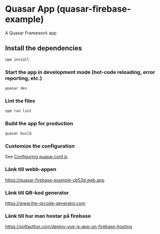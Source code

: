 # Quasar App (quasar-firebase-example)

A Quasar Framework app

## Install the dependencies
```bash
npm install
```

### Start the app in development mode (hot-code reloading, error reporting, etc.)
```bash
quasar dev
```

### Lint the files
```bash
npm run lint
```

### Build the app for production
```bash
quasar build
```

### Customize the configuration
See [Configuring quasar.conf.js](https://quasar.dev/quasar-cli/quasar-conf-js).

### Länk till webb-appen
<https://quasar-firebase-example-cb53d.web.app>

### Länk till QR-kod generator
<https://www.the-qrcode-generator.com>

### Länk till hur man hostar på firebase
<https://softauthor.com/deploy-vue-js-app-on-firebase-hosting> 
